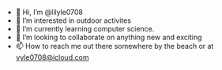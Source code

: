 - 👋 Hi, I’m @lilyle0708
- 👀 I’m interested in outdoor activites
- 🌱 I’m currently learning computer science.
- 💞️ I’m looking to collaborate on anything new and exciting
- 📫 How to reach me out there somewhere by the beach or at vyle0708@icloud.com

<!---
lilyle0708/lilyle0708 is a ✨ special ✨ repository because its `README.md` (this file) appears on your GitHub profile.
You can click the Preview link to take a look at your changes.
--->

